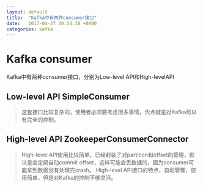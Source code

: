 ```yaml
---
layout: default
title:  "Kafka中有两种consumer接口"
date:   2017-04-27 20:34:38 +0800
categories: kafka
---
```


# Kafka consumer

Kafka中有两种consumer接口，分别为Low-level API和High-levelAPI

## Low-level API  SimpleConsumer
> 这套接口比较复杂的，使用者必须要考虑很多事情，优点就是对Kafka可以有完全的控制。  

## High-level API ZookeeperConsumerConnector
> High-level API使用比较简单，已经封装了对partition和offset的管理，默认是会定期自动commit offset，这样可能会丢数据的，因为consumer可能拿到数据没有处理完crash。 High-level API接口的特点，自动管理，使用简单，但是对Kafka的控制不够灵活。
